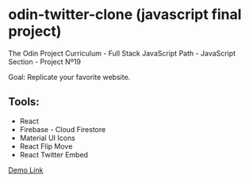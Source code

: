 # odin-twitter-clone (javascript final project)

The Odin Project Curriculum - Full Stack JavaScript Path - JavaScript Section - Project Nº19

Goal: Replicate your favorite website.

## Tools:

- React
- Firebase - Cloud Firestore
- Material UI Icons
- React Flip Move
- React Twitter Embed

[Demo Link]()
